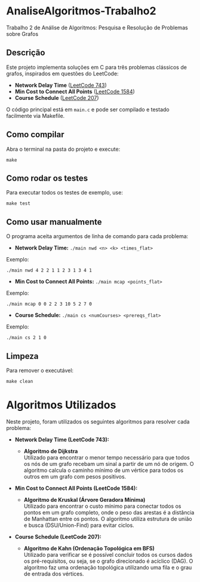 # AnaliseAlgoritmos-Trabalho2

Trabalho 2 de Análise de Algoritmos: Pesquisa e Resolução de Problemas sobre Grafos

## Descrição

Este projeto implementa soluções em C para três problemas clássicos de grafos, inspirados em questões do LeetCode:

- **Network Delay Time** ([LeetCode 743](https://leetcode.com/problems/network-delay-time/description/))
- **Min Cost to Connect All Points** ([LeetCode 1584](https://leetcode.com/problems/min-cost-to-connect-all-points/description/))
- **Course Schedule** ([LeetCode 207](https://leetcode.com/problems/course-schedule/description/))

O código principal está em `main.c` e pode ser compilado e testado facilmente via Makefile.

## Como compilar

Abra o terminal na pasta do projeto e execute:

```
make
```

## Como rodar os testes

Para executar todos os testes de exemplo, use:

```
make test
```

## Como usar manualmente

O programa aceita argumentos de linha de comando para cada problema:

- **Network Delay Time:** `./main nwd <n> <k> <times_flat>`

Exemplo:
```
./main nwd 4 2 2 1 1 2 3 1 3 4 1
```

- **Min Cost to Connect All Points:** `./main mcap <points_flat>`

Exemplo:
```
./main mcap 0 0 2 2 3 10 5 2 7 0
```

- **Course Schedule:** `./main cs <numCourses> <prereqs_flat>`

Exemplo:
```
./main cs 2 1 0
```

## Limpeza

Para remover o executável:

```
make clean
```

# Algoritmos Utilizados

Neste projeto, foram utilizados os seguintes algoritmos para resolver cada problema:

- **Network Delay Time (LeetCode 743):**
  - **Algoritmo de Dijkstra**  
    Utilizado para encontrar o menor tempo necessário para que todos os nós de um grafo recebam um sinal a partir de um nó de origem. O algoritmo calcula o caminho mínimo de um vértice para todos os outros em um grafo com pesos positivos.

- **Min Cost to Connect All Points (LeetCode 1584):**
  - **Algoritmo de Kruskal (Árvore Geradora Mínima)**  
    Utilizado para encontrar o custo mínimo para conectar todos os pontos em um grafo completo, onde o peso das arestas é a distância de Manhattan entre os pontos. O algoritmo utiliza estrutura de união e busca (DSU/Union-Find) para evitar ciclos.

- **Course Schedule (LeetCode 207):**
  - **Algoritmo de Kahn (Ordenação Topológica em BFS)**  
    Utilizado para verificar se é possível concluir todos os cursos dados os pré-requisitos, ou seja, se o grafo direcionado é acíclico (DAG). O algoritmo faz uma ordenação topológica utilizando uma fila e o grau de entrada dos vértices.